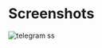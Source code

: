 # Screenshots
![telegram ss](https://github.com/HuseynGPT/WPF-Telegram-Design/assets/131697602/f0c423a1-ca0f-4882-8e84-cd3eabb71925)
